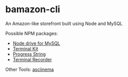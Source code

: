# bamazon-cli
An Amazon-like storefront built using Node and MySQL

Possible NPM packages:
- [Node drive for MySQL](https://www.npmjs.com/package/mysql)
- [Terminal Kit](https://www.npmjs.com/package/terminal-kit)
- [Progress String](https://www.npmjs.com/package/progress-string)
- [Terminal Recorder](https://www.npmjs.com/package/terminal-recorder)

Other Tools:
[asciinema](https://asciinema.org/)
